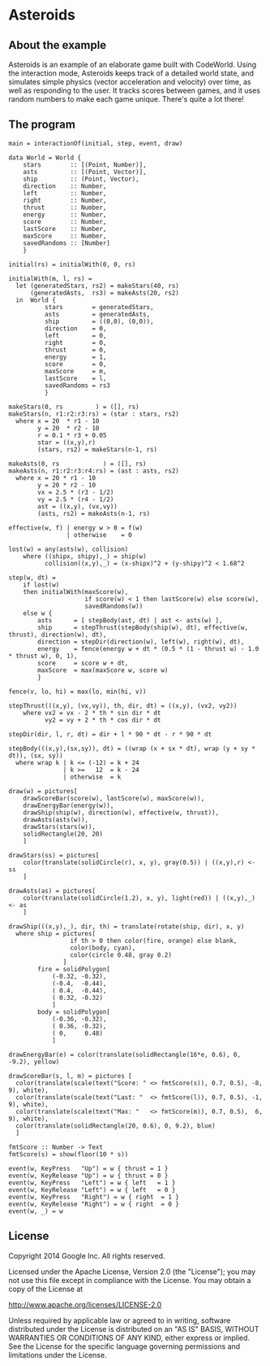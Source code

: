 Asteroids
=========

About the example
-----------------

Asteroids is an example of an elaborate game built with CodeWorld.  Using the
interaction mode, Asteroids keeps track of a detailed world state, and
simulates simple physics (vector acceleration and velocity) over time, as
well as responding to the user.  It tracks scores between games, and it uses
random numbers to make each game unique.  There's quite a lot there!

The program
-----------

    main = interactionOf(initial, step, event, draw)

    data World = World {
        stars        :: [(Point, Number)],
        asts         :: [(Point, Vector)],
        ship         :: (Point, Vector),
        direction    :: Number,
        left         :: Number,
        right        :: Number,
        thrust       :: Number,
        energy       :: Number,
        score        :: Number,
        lastScore    :: Number,
        maxScore     :: Number,
        savedRandoms :: [Number]
        }

    initial(rs) = initialWith(0, 0, rs)

    initialWith(m, l, rs) =
      let (generatedStars, rs2) = makeStars(40, rs)
          (generatedAsts,  rs3) = makeAsts(20, rs2)
      in  World {
              stars        = generatedStars,
              asts         = generatedAsts,
              ship         = ((0,0), (0,0)),
              direction    = 0,
              left         = 0,
              right        = 0,
              thrust       = 0,
              energy       = 1,
              score        = 0,
              maxScore     = m,
              lastScore    = l,
              savedRandoms = rs3
              }

    makeStars(0, rs         ) = ([], rs)
    makeStars(n, r1:r2:r3:rs) = (star : stars, rs2)
      where x = 20  * r1 - 10
            y = 20  * r2 - 10
            r = 0.1 * r3 + 0.05
            star = ((x,y),r)
            (stars, rs2) = makeStars(n-1, rs)

    makeAsts(0, rs            ) = ([], rs)
    makeAsts(n, r1:r2:r3:r4:rs) = (ast : asts, rs2)
      where x = 20 * r1 - 10
            y = 20 * r2 - 10
            vx = 2.5 * (r3 - 1/2)
            vy = 2.5 * (r4 - 1/2)
            ast = ((x,y), (vx,vy))
            (asts, rs2) = makeAsts(n-1, rs)

    effective(w, f) | energy w > 0 = f(w)
                    | otherwise    = 0

    lost(w) = any(asts(w), collision)
        where ((shipx, shipy),_) = ship(w)
              collision((x,y),_) = (x-shipx)^2 + (y-shipy)^2 < 1.68^2

    step(w, dt) =
        if lost(w)
        then initialWith(maxScore(w),
                         if score(w) < 1 then lastScore(w) else score(w),
                         savedRandoms(w))
        else w {
            asts      = [ stepBody(ast, dt) | ast <- asts(w) ],
            ship      = stepThrust(stepBody(ship(w), dt), effective(w, thrust), direction(w), dt),
            direction = stepDir(direction(w), left(w), right(w), dt),
            energy    = fence(energy w + dt * (0.5 * (1 - thrust w) - 1.0 * thrust w), 0, 1),
            score     = score w + dt,
            maxScore  = max(maxScore w, score w)
            }

    fence(v, lo, hi) = max(lo, min(hi, v))

    stepThrust(((x,y), (vx,vy)), th, dir, dt) = ((x,y), (vx2, vy2))
        where vx2 = vx - 2 * th * sin dir * dt
              vy2 = vy + 2 * th * cos dir * dt

    stepDir(dir, l, r, dt) = dir + l * 90 * dt - r * 90 * dt

    stepBody(((x,y),(sx,sy)), dt) = ((wrap (x + sx * dt), wrap (y + sy * dt)), (sx, sy))
      where wrap k | k <= (-12) = k + 24
                   | k >=   12  = k - 24
                   | otherwise  = k

    draw(w) = pictures[
        drawScoreBar(score(w), lastScore(w), maxScore(w)),
        drawEnergyBar(energy(w)),
        drawShip(ship(w), direction(w), effective(w, thrust)),
        drawAsts(asts(w)),
        drawStars(stars(w)),
        solidRectangle(20, 20)
        ]

    drawStars(ss) = pictures[
        color(translate(solidCircle(r), x, y), gray(0.5)) | ((x,y),r) <- ss
        ]

    drawAsts(as) = pictures[
        color(translate(solidCircle(1.2), x, y), light(red)) | ((x,y),_) <- as
        ]

    drawShip(((x,y),_), dir, th) = translate(rotate(ship, dir), x, y)
      where ship = pictures[
                     if th > 0 then color(fire, orange) else blank,
                     color(body, cyan),
                     color(circle 0.48, gray 0.2)
                   ]
            fire = solidPolygon[
                (-0.32, -0.32),
                (-0.4,  -0.44),
                ( 0.4,  -0.44),
                ( 0.32, -0.32)
                ]
            body = solidPolygon[
                (-0.36, -0.32),
                ( 0.36, -0.32),
                ( 0,     0.48)
                ]

    drawEnergyBar(e) = color(translate(solidRectangle(16*e, 0.6), 0, -9.2), yellow)

    drawScoreBar(s, l, m) = pictures [
      color(translate(scale(text("Score: " <> fmtScore(s)), 0.7, 0.5), -8, 9), white),
      color(translate(scale(text("Last: "  <> fmtScore(l)), 0.7, 0.5), -1, 9), white),
      color(translate(scale(text("Max: "   <> fmtScore(m)), 0.7, 0.5),  6, 9), white),
      color(translate(solidRectangle(20, 0.6), 0, 9.2), blue)
      ]

    fmtScore :: Number -> Text
    fmtScore(s) = show(floor(10 * s))

    event(w, KeyPress   "Up") = w { thrust = 1 }
    event(w, KeyRelease "Up") = w { thrust = 0 }
    event(w, KeyPress   "Left") = w { left   = 1 }
    event(w, KeyRelease "Left") = w { left   = 0 }
    event(w, KeyPress   "Right") = w { right  = 1 }
    event(w, KeyRelease "Right") = w { right  = 0 }
    event(w, _) = w

License
-------

Copyright 2014 Google Inc. All rights reserved.

Licensed under the Apache License, Version 2.0 (the "License");
you may not use this file except in compliance with the License.
You may obtain a copy of the License at

  http://www.apache.org/licenses/LICENSE-2.0

Unless required by applicable law or agreed to in writing, software
distributed under the License is distributed on an "AS IS" BASIS,
WITHOUT WARRANTIES OR CONDITIONS OF ANY KIND, either express or implied.
See the License for the specific language governing permissions and
limitations under the License.
